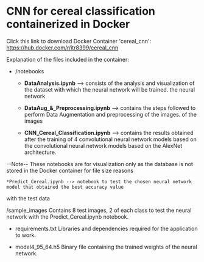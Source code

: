 # CNN for cereal classification containerized in Docker

Click this link to download Docker Container 'cereal_cnn': https://hub.docker.com/r/itr8399/cereal_cnn

Explanation of the files included in the container:

* /notebooks
	* **DataAnalysis.ipynb** --> consists of the analysis and visualization of the dataset with which the neural network will be trained.
the neural network

	* **DataAug_&_Preprocessing.ipynb** --> contains the steps followed to perform Data Augmentation and preprocessing of the images.
of the images

	* **CNN_Cereal_Classification.ipynb** --> contains the results obtained after the training of 4 convolutional neural network models based on the
convolutional neural network models based on the AlexNet architecture.
	
--Note-- These notebooks are for visualization only as the database is not stored in the Docker container
for file size reasons

	*Predict_Cereal.ipynb --> notebook to test the chosen neural network model that obtained the best accuracy value 
with the test data

/sample_images
Contains 8 test images, 2 of each class to test the neural network with the Predict_Cereal.ipynb notebook.

* requirements.txt
Libraries and dependencies required for the application to work.

* model4_95_64.h5
Binary file containing the trained weights of the neural network.
